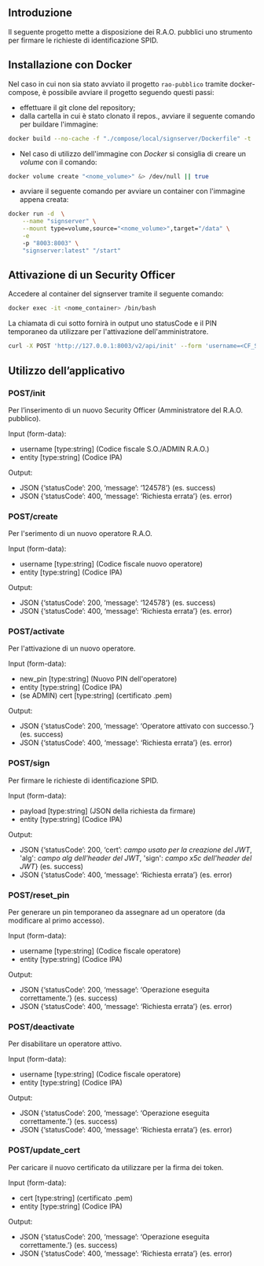 ## Introduzione

Il seguente progetto mette a disposizione dei R.A.O. pubblici uno strumento per firmare le richieste di identificazione SPID.

## Installazione con Docker

Nel caso in cui non sia stato avviato il progetto ``rao-pubblico`` tramite docker-compose, è possibile avviare il progetto seguendo questi passi:

* effettuare il git clone del repository;
* dalla cartella in cui è stato clonato il repos., avviare il seguente comando per buildare l'immagine:


```bash 
docker build --no-cache -f "./compose/local/signserver/Dockerfile" -t  "signserver:latest" .
```


* Nel caso di utilizzo dell'immagine con *Docker* si consiglia di creare un *volume* con il comando:

```bash
docker volume create "<nome_volume>" &> /dev/null || true
```
* avviare il seguente comando per avviare un container con l'immagine appena creata:

```bash 
docker run -d  \
    --name "signserver" \
    --mount type=volume,source="<nome_volume>",target="/data" \
    -e 
    -p "8003:8003" \
    "signserver:latest" "/start"
```

## Attivazione di un Security Officer

Accedere al container del signserver tramite il seguente comando:
```bash 
docker exec -it <nome_container> /bin/bash
```

La chiamata di cui sotto fornirà in output uno statusCode e il PIN temporaneo da utilizzare per l'attivazione dell'amministratore.
```bash 
curl -X POST 'http://127.0.0.1:8003/v2/api/init' --form 'username=<CF_SEC_OFFICER>' --form 'entity=<IPA_CODE_ENTE>'
```


## Utilizzo dell’applicativo

### POST/init
Per l’inserimento di un nuovo Security Officer (Amministratore del R.A.O. pubblico).

Input (form-data): 
*	username [type:string] (Codice fiscale S.O./ADMIN R.A.O.)
*	entity [type:string] (Codice IPA)


Output:
*	JSON {‘statusCode’: 200, ‘message’: ‘124578’} (es. success)
*	JSON {‘statusCode’: 400, ‘message’: ‘Richiesta errata’} (es. error)


### POST/create
Per l'serimento di un nuovo operatore R.A.O.

Input (form-data): 
*	username [type:string] (Codice fiscale nuovo operatore)
*	entity [type:string] (Codice IPA)


Output:
*	JSON {‘statusCode’: 200, ‘message’: ‘124578’} (es. success)
*	JSON {‘statusCode’: 400, ‘message’: ‘Richiesta errata’} (es. error)


### POST/activate
Per l'attivazione di un nuovo operatore.

Input (form-data): 
*	new_pin [type:string] (Nuovo PIN dell'operatore)
*	entity [type:string] (Codice IPA)
*	(se ADMIN) cert [type:string] (certificato .pem)


Output:
*	JSON {‘statusCode’: 200, ‘message’: ‘Operatore attivato con successo.’} (es. success)
*	JSON {‘statusCode’: 400, ‘message’: ‘Richiesta errata’} (es. error)


### POST/sign
Per firmare le richieste di identificazione SPID.

Input (form-data): 
*	payload [type:string] (JSON della richiesta da firmare)
*	entity [type:string] (Codice IPA)


Output:
*	JSON {‘statusCode’: 200, ‘cert’: *campo usato per la creazione del JWT*, 'alg': *campo alg dell'header del JWT*, 'sign': *campo x5c dell'header del JWT*} (es. success)
*	JSON {‘statusCode’: 400, ‘message’: ‘Richiesta errata’} (es. error)


### POST/reset_pin
Per generare un pin temporaneo da assegnare ad un operatore (da modificare al primo accesso).

Input (form-data): 
*	username [type:string] (Codice fiscale operatore)
*	entity [type:string] (Codice IPA)


Output:
*	JSON {‘statusCode’: 200, ‘message’: ‘Operazione eseguita correttamente.’} (es. success)
*	JSON {‘statusCode’: 400, ‘message’: ‘Richiesta errata’} (es. error)
	

### POST/deactivate
Per disabilitare un operatore attivo.

Input (form-data): 
*	username [type:string] (Codice fiscale operatore)
*	entity [type:string] (Codice IPA)


Output:
*	JSON {‘statusCode’: 200, ‘message’: ‘Operazione eseguita correttamente.’} (es. success)
*	JSON {‘statusCode’: 400, ‘message’: ‘Richiesta errata’} (es. error)


### POST/update_cert
Per caricare il nuovo certificato da utilizzare per la firma dei token.

Input (form-data): 
*	cert [type:string] (certificato .pem)
*	entity [type:string] (Codice IPA)


Output:
*	JSON {‘statusCode’: 200, ‘message’: ‘Operazione eseguita correttamente.’} (es. success)
*	JSON {‘statusCode’: 400, ‘message’: ‘Richiesta errata’} (es. error)
